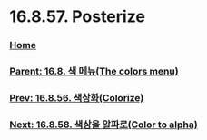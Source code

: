 # 16.8.57. Posterize

### [Home](./00-home.md)
### [Parent: 16.8. 색 메뉴(The colors menu)](./16-08-00-the-colors-menu.md)
### [Prev: 16.8.56. 색상화(Colorize)](./16-08-56-colorize.md)
### [Next: 16.8.58. 색상을 알파로(Color to alpha)](./16-08-58-color-to-alpha.md)
